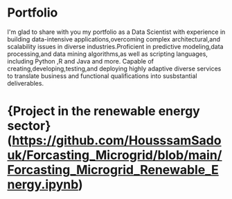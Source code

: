# Portfolio
I'm glad to share with you my portfolio as a Data Scientist with experience in building data-intensive applications,overcoming complex architectural,and scalability issues in diverse industries.Proficient in predictive modeling,data processing,and data mining algorithms,as well as scripting languages, including Python ,R and Java and more.
Capable of creating,developing,testing,and deploying highly adaptive diverse services to translate business and functional qualifications into susbstantial deliverables.

# {Project in the renewable energy sector} (https://github.com/HousssamSadouk/Forcasting_Microgrid/blob/main/Forcasting_Microgrid_Renewable_Energy.ipynb)










